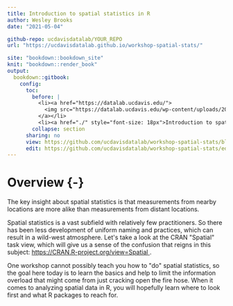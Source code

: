 ```yaml
---
title: Introduction to spatial statistics in R
author: Wesley Brooks
date: "2021-05-04"

github-repo: ucdavisdatalab/YOUR_REPO
url: "https://ucdavisdatalab.github.io/workshop-spatial-stats/"

site: "bookdown::bookdown_site"
knit: "bookdown::render_book"
output:
  bookdown::gitbook:
    config:
      toc:
        before: |
          <li><a href="https://datalab.ucdavis.edu/">
            <img src="https://datalab.ucdavis.edu/wp-content/uploads/2019/07/datalab-logo-full-color-rgb-1.png" style="height: 100%; width: 100%; object-fit: contain" />
          </a></li>
          <li><a href="./" style="font-size: 18px">Introduction to spatial statistics in R</a></li>
        collapse: section
      sharing: no
      view: https://github.com/ucdavisdatalab/workshop-spatial-stats/blob/master/%s
      edit: https://github.com/ucdavisdatalab/workshop-spatial-stats/edit/master/%s
---
```


# Overview {-}

The key insight  about spatial statistics is that measurements from nearby locations are more alike than measurements from distant locations.

Spatial statistics is a vast subfield with relatively few practitioners. So there has been less development of uniform naming and practices, which can result in a wild-west atmosphere. Let's take a look at the CRAN "Spatial" task view, which will give us a sense of the confusion that reigns in this subject: [https://CRAN.R-project.org/view=Spatial
](https://CRAN.R-project.org/view=Spatial).

One workshop cannot possibly teach you how to "do" spatial statistics, so the goal here today is to learn the basics and help to limit the information overload that might come from just cracking open the fire hose. When it comes to analyzing spatial data in R, you will hopefully learn where to look first and what R packages to reach for.


